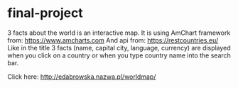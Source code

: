 # final-project

3 facts about the world is an interactive map.
It is using AmChart framework from: https://www.amcharts.com
And api from: https://restcountries.eu/
Like in the title 3 facts (name, capital city, language, currency) are displayed when you click on a country or when you type country name into the search bar.

Click here: http://edabrowska.nazwa.pl/worldmap/
